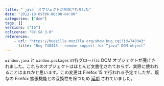 ```yaml
---
title: "`java` オブジェクトが削除されました"
date: "2012-10-09T06:00:00-04:00"
categories: ["dom"]
tags: []
versions: ["16"]
cclicense: "BY-SA 3.0"
references:
    - url: "https://bugzilla.mozilla.org/show_bug.cgi?id=748343"
      title: "Bug 748343 – remove support for “java” DOM object"
---
```

`window.java` と `window.packages` の各グローバル DOM オブジェクトが廃止されました。これらのオブジェクトはほとんど文書化されておらず、実際に使われることはまれかと思います。この変更は Firefox 15 で行われる予定でしたが、既存の Firefox 拡張機能との互換性を保つため [延期](https://bugzilla.mozilla.org/show_bug.cgi?id=778073) されていました。
